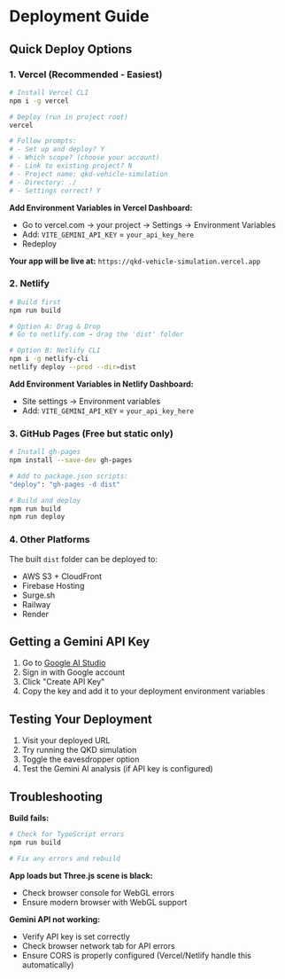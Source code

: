 # Deployment Guide

## Quick Deploy Options

### 1. Vercel (Recommended - Easiest)

```bash
# Install Vercel CLI
npm i -g vercel

# Deploy (run in project root)
vercel

# Follow prompts:
# - Set up and deploy? Y
# - Which scope? (choose your account)
# - Link to existing project? N  
# - Project name: qkd-vehicle-simulation
# - Directory: ./
# - Settings correct? Y
```

**Add Environment Variables in Vercel Dashboard:**
- Go to vercel.com → your project → Settings → Environment Variables
- Add: `VITE_GEMINI_API_KEY` = `your_api_key_here`
- Redeploy

**Your app will be live at:** `https://qkd-vehicle-simulation.vercel.app`

### 2. Netlify

```bash
# Build first
npm run build

# Option A: Drag & Drop
# Go to netlify.com → drag the 'dist' folder

# Option B: Netlify CLI
npm i -g netlify-cli
netlify deploy --prod --dir=dist
```

**Add Environment Variables in Netlify Dashboard:**
- Site settings → Environment variables
- Add: `VITE_GEMINI_API_KEY` = `your_api_key_here`

### 3. GitHub Pages (Free but static only)

```bash
# Install gh-pages
npm install --save-dev gh-pages

# Add to package.json scripts:
"deploy": "gh-pages -d dist"

# Build and deploy
npm run build
npm run deploy
```

### 4. Other Platforms

The built `dist` folder can be deployed to:
- AWS S3 + CloudFront
- Firebase Hosting
- Surge.sh
- Railway
- Render

## Getting a Gemini API Key

1. Go to [Google AI Studio](https://makersuite.google.com/app/apikey)
2. Sign in with Google account
3. Click "Create API Key"
4. Copy the key and add it to your deployment environment variables

## Testing Your Deployment

1. Visit your deployed URL
2. Try running the QKD simulation
3. Toggle the eavesdropper option
4. Test the Gemini AI analysis (if API key is configured)

## Troubleshooting

**Build fails:**
```bash
# Check for TypeScript errors
npm run build

# Fix any errors and rebuild
```

**App loads but Three.js scene is black:**
- Check browser console for WebGL errors
- Ensure modern browser with WebGL support

**Gemini API not working:**
- Verify API key is set correctly
- Check browser network tab for API errors
- Ensure CORS is properly configured (Vercel/Netlify handle this automatically)

